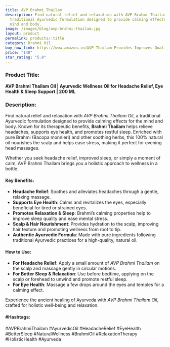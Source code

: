 ```yaml
---
title: AVP Brahmi Thailam
description: Find natural relief and relaxation with AVP Brahmi Thailam Oil, a
  traditional Ayurvedic formulation designed to provide calming effects for the
  mind and body.
image: /images/blog/avp-brahmi-thailam.jpg
layout: product
permalink: products/:title
category: Brahmi Oil
buy_now_link: https://www.amazon.in/AVP-Thailam-Provides-Improves-Quality/dp/B0D295295J/ref=sr_1_11?crid=SCXIDYS0PV1F&tag=m0150-21
price: "140"
star_rating: "5.0"
---
```

### Product Title:
**AVP Brahmi Thailam Oil | Ayurvedic Wellness Oil for Headache Relief, Eye Health & Sleep Support | 200 ML**

### Description:
Find natural relief and relaxation with *AVP Brahmi Thailam Oil*, a traditional Ayurvedic formulation designed to provide calming effects for the mind and body. Known for its therapeutic benefits, **Brahmi Thailam** helps relieve headaches, supports eye health, and promotes restful sleep. Enriched with pure Brahmi (Bacopa monnieri) and other soothing herbs, this 100% natural oil nourishes the scalp and helps ease stress, making it perfect for evening head massages.

Whether you seek headache relief, improved sleep, or simply a moment of calm, AVP Brahmi Thailam brings you a holistic approach to wellness in a bottle.

#### Key Benefits:
- **Headache Relief**: Soothes and alleviates headaches through a gentle, relaxing massage.
- **Supports Eye Health**: Calms and revitalizes the eyes, especially beneficial for tired or strained eyes.
- **Promotes Relaxation & Sleep**: Brahmi’s calming properties help to improve sleep quality and ease mental stress.
- **Scalp & Hair Nourishment**: Provides hydration to the scalp, improving hair texture and promoting wellness from root to tip.
- **Authentic Ayurvedic Formula**: Made with pure ingredients following traditional Ayurvedic practices for a high-quality, natural oil.

#### How to Use:
- **For Headache Relief**: Apply a small amount of *AVP Brahmi Thailam* on the scalp and massage gently in circular motions.
- **For Better Sleep & Relaxation**: Use before bedtime, applying on the scalp or forehead to unwind and promote restful sleep.
- **For Eye Health**: Massage a few drops around the eyes and temples for a calming effect.

Experience the ancient healing of Ayurveda with *AVP Brahmi Thailam Oil*, crafted for holistic well-being and relaxation.

#### #Hashtags:
#AVPBrahmiThailam #AyurvedicOil #HeadacheRelief #EyeHealth #BetterSleep #NaturalWellness #BrahmiOil #RelaxationTherapy #HolisticHealth #Ayurveda
